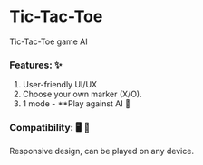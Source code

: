 # Tic-Tac-Toe 

Tic-Tac-Toe game AI


### Features: ✨

1. User-friendly UI/UX
2. Choose your own marker (X/O).
3. 1 mode - **Play against AI 🤖

### Compatibility: 🖥️ 📱
Responsive design, can be played on any device.